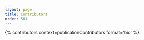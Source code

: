 ```yaml
---
layout: page
title: Contributors
order: 501
---
```


{% contributors context=publicationContributors format='bio' %}

